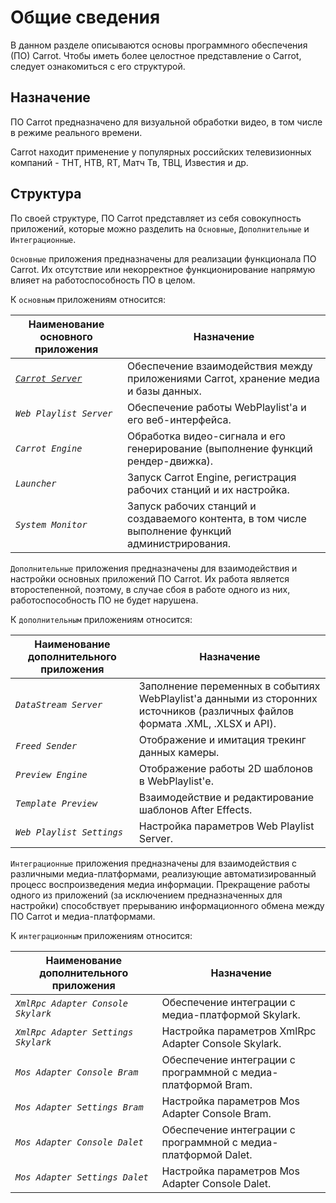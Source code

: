 # Общие сведения

В данном разделе описываются основы программного обеспечения (ПО) Carrot. Чтобы иметь более целостное представление о Carrot, следует ознакомиться с его структурой.

## Назначение

ПО Carrot предназначено для визуальной обработки видео, в том числе в режиме реального времени. 

Carrot находит применение у популярных российских телевизионных компаний - ТНТ, НТВ, RT, Матч Тв, ТВЦ, Известия и др.

## Структура

По своей структуре, ПО Carrot представляет из себя совокупность приложений, которые можно разделить на `Основные`, `Дополнительные` и `Интеграционные`.

`Основные` приложения предназначены для реализации функционала ПО Carrot. Их отсутствие или некорректное функционирование напрямую влияет на работоспособность ПО в целом. 

К `основным` приложениям относится:

| Наименование основного приложения | Назначение |
|----------------------------------|------------|
|*[`Carrot Server`](CarrotServer.md)*|Обеспечение взаимодействия между приложениями Carrot, хранение медиа и базы данных.|
|*`Web Playlist Server`*|Обеспечение работы WebPlaylist'a и его веб-интерфейса.|
|*`Carrot Engine`*|Обработка видео-сигнала и его генерирование (выполнение функций рендер-движка).|
|*`Launcher`*|Запуск Carrot Engine, регистрация рабочих станций и их настройка.|
|*`System Monitor`*|Запуск рабочих станций и создаваемого контента, в том числе выполнение функций администрирования.|

`Дополнительные` приложения предназначены для взаимодействия и настройки основных приложений ПО Carrot. Их работа является второстепенной, поэтому, в случае сбоя в работе одного из них, работоспособность ПО не будет нарушена. 

К `дополнительным` приложениям относится:

| Наименование дополнительного приложения | Назначение |
|----------------------------------|------------|
|*`DataStream Server`*|Заполнение переменных в событиях WebPlaylist'а данными из сторонних источников (различных файлов формата .XML, .XLSX и API).|
|*`Freed Sender`*|Отображение и имитация трекинг данных камеры.|
|*`Preview Engine`*|Отображение работы 2D шаблонов в WebPlaylist'е.|
|*`Template Preview`*|Взаимодействие и редактирование шаблонов After Effects.|
|*`Web Playlist Settings`*|Настройка параметров Web Playlist Server.|

`Интеграционные` приложения предназначены для взаимодействия с различными медиа-платформами, реализующие автоматизированный процесс воспроизведения медиа информации. Прекращение работы одного из приложений (за исключением предназначенных для настройки) способствует прерыванию информационного обмена между ПО Carrot и медиа-платформами.

К `интеграционным` приложениям относится:

| Наименование дополнительного приложения | Назначение |
|----------------------------------|------------|
|*`XmlRpc Adapter Console Skylark`*|Обеспечение интеграции с медиа-платформой Skylark.|
|*`XmlRpc Adapter Settings Skylark`*|Настройка параметров XmlRpc Adapter Console Skylark.|
|*`Mos Adapter Console Bram`*|Обеспечение интеграции с программной с медиа-платформой Bram.|
|*`Mos Adapter Settings Bram`*|Настройка параметров Mos Adapter Console Bram.|
|*`Mos Adapter Console Dalet`*|Обеспечение интеграции с программной с медиа-платформой Dalet.|
|*`Mos Adapter Settings Dalet`*|Настройка параметров Mos Adapter Console Dalet.|